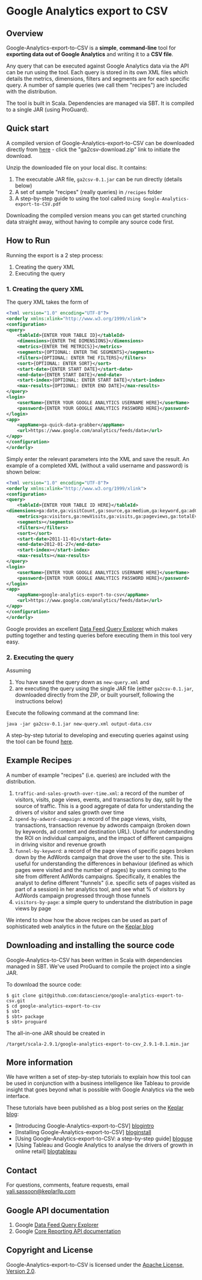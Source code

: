 # Google Analytics export to CSV #

## Overview ##
Google-Analytics-export-to-CSV is a **simple**, **command-line** tool for **exporting data out of Google Analytics** and writing it to a **CSV file**.

Any query that can be executed against Google Analytics data via the API can be run using the tool. Each query is stored in its own XML files which details the metrics, dimensions, filters and segments are for each specific query. A number of sample queries (we call them "recipes") are included with the distribution.

The tool is built in Scala. Dependencies are managed via SBT. It is compiled to a single JAR (using ProGuard). 

## Quick start ##
A compiled version of Google-Analytics-export-to-CSV can be downloaded directly from [here](https://github.com/datascience/google-analytics-export-to-csv/downloads) - click the "ga2csv-download.zip" link to initiate the download. 

Unzip the downloaded file on your local disc. It contains:

1.	The executable JAR file, `ga2csv-0.1.jar` can be run directly (details below)
2.	A set of sample "recipes" (really queries) in `/recipes` folder
3.	A step-by-step guide to using the tool called `Using Google-Analytics-export-to-CSV.pdf`

Downloading the compiled version means you can get started crunching data straight away, without having to compile any source code first.


## How to Run ##
Running the export is a 2 step process:

1.	Creating the query XML
2.	Executing the query

### 1. Creating the query XML ###
The query XML takes the form of 

```xml
<?xml version="1.0" encoding="UTF-8"?>
<orderly xmlns:xlink="http://www.w3.org/1999/xlink">
<configuration>
<query>
    <tableId>{ENTER YOUR TABLE ID}</tableId>
    <dimensions>{ENTER THE DIMENSIONS}</dimensions>
    <metrics>{ENTER THE METRICS}}</metrics>
    <segments>{OPTIONAL: ENTER THE SEGMENTS}</segments>
    <filters>{OPTIONAL: ENTER THE FILTERS}</filters>
    <sort>{OPTIONAL: ENTER SORT}</sort>
    <start-date>{ENTER START DATE}</start-date>
    <end-date>{ENTER START DATE}</end-date>
    <start-index>{OPTIONAL: ENTER START DATE}</start-index>
    <max-results>{OPTIONAL: ENTER END DATE}</max-results>
</query>
<login>
    <userName>{ENTER YOUR GOOGLE ANALYTICS USERNAME HERE}</userName>
    <password>{ENTER YOUR GOOGLE ANALYTICS PASSWORD HERE}</password>
</login>
<app>
    <appName>ga-quick-data-grabber</appName>
    <url>https://www.google.com/analytics/feeds/data</url>
</app>
</configuration>
</orderly>
```

Simply enter the relevant parameters into the XML and save the result. An example of a completed XML (without a valid username and password) is shown below:

```xml
<?xml version="1.0" encoding="UTF-8"?>
<orderly xmlns:xlink="http://www.w3.org/1999/xlink">
<configuration>
<query>
    <tableId>{ENTER YOUR TABLE ID HERE}</tableId>
<dimensions>ga:date,ga:visitCount,ga:source,ga:medium,ga:keyword,ga:adContent,ga:country</dimensions>
    <metrics>ga:visitors,ga:newVisits,ga:visits,ga:pageviews,ga:totalEvents,ga:transactions,ga:itemQuantity,ga:transactionRevenue,ga:timeOnSite,ga:bounces</metrics>
    <segments></segments>
    <filters></filters>
    <sort></sort>
    <start-date>2011-11-01</start-date>
    <end-date>2012-01-27</end-date>
    <start-index></start-index>
    <max-results></max-results>
</query>
<login>
    <userName>{ENTER YOUR GOOGLE ANALYTICS USERNAME HERE}</userName>
    <password>{ENTER YOUR GOOGLE ANALYTICS PASSWORD HERE}</password>
</login>
<app>
    <appName>google-analytics-export-to-csv</appName>
    <url>https://www.google.com/analytics/feeds/data</url>
</app>
</configuration>
</orderly>
```

Google provides an excellent [Data Feed Query Explorer](http://code.google.com/apis/analytics/docs/gdata/gdataExplorer.html) which makes putting together and testing queries before executing them in this tool very easy.

### 2. Executing the query ###
Assuming

1.	You have saved the query down as `new-query.xml` and
2.	are executing the query using the single JAR file (either `ga2csv-0.1.jar`, downloaded directly from the ZIP, or built yourself, following the instructions below)

Execute the following command at the command line:

	java -jar ga2csv-0.1.jar new-query.xml output-data.csv 


A step-by-step tutorial to developing and executing queries against using the tool can be found [here](http://www.keplarllp.com/blog/2012/01/using-google-analytics-export-to-csv-a-step-by-step-guide).


## Example Recipes ##
A number of example "recipes" (i.e. queries) are included with the distribution.

1.	`traffic-and-sales-growth-over-time.xml`: a record of the number of visitors, visits, page views, events, and transactions by day, split by the source of traffic. This is a good aggregate of data for understanding the drivers of visitor and sales growth over time
2.	`spend-by-adword-campaign`: a record of the page views, visits, transactions, transaction revenue by adwords campaign (broken down by keywords, ad content and destination URL). Useful for understanding the ROI on individual campaigns, and the impact of different campaigns in driving visitor and revenue growth
3.	`funnel-by-keyword`: a record of the page views of specific pages broken down by the AdWords campaign that drove the user to the site. This is useful for understanding the differences in behaviour (defined as which pages were visited and the number of pages) by users coming to the site from different AdWords campaigns. Specifically, it enables the analyst to define different "funnels" (i.e. specific sets of pages visited as part of a session) in her analytics tool, and see what % of visitors by AdWords campaign progressed through those funnels
4.	`visitors-by-page`: a simple query to understand the distribution in page views by page

We intend to show how the above recipes can be used as part of sophisticated web analytics in the future on the [Keplar blog](http://www.keplarllp.com/blog)


## Downloading and installing the source code
Google-Analytics-to-CSV has been written in Scala with dependencies managed in SBT. We've used ProGuard to compile the project into a single JAR.

To download the source code:

	$ git clone git@github.com:datascience/google-analytics-export-to-csv.git
	$ cd google-analytics-export-to-csv
	$ sbt
	$ sbt> package
	$ sbt> proguard

The all-in-one JAR should be created in

	/target/scala-2.9.1/google-analytics-export-to-cxv_2.9.1-0.1.min.jar

## More information ##
We have written a set of step-by-step tutorials to explain how this tool can be used in conjunction with a business intelligence like Tableau to provide insight that goes beyond what is possible with Google Analytics via the web interface.

These tutorials have been published as a blog post series on the [Keplar blog](http://www.keplarllp.com/blog):

* [Introducing Google-Analytics-export-to-CSV] [blogintro]
* [Installing Google-Analytics-export-to-CSV] [bloginstall]
* [Using Google-Analytics-export-to-CSV: a step-by-step guide] [bloguse]
* [Using Tableau and Google Analytics to analyse the drivers of growth in online retail] [blogtableau] 

## Contact ##

For questions, comments, feature requests, email yali.sassoon@keplarllp.com

## Google API documentation

1. Google [Data Feed Query Explorer](http://code.google.com/apis/analytics/docs/gdata/gdataExplorer.html)
2.	Google [Core Reporting API documentation](http://code.google.com/apis/analytics/docs/gdata/v3/gdataGettingStarted.html)

## Copyright and License

Google-Analytics-export-to-CSV is licensed under the [Apache License, Version 2.0](http://www.apache.org/licenses/LICENSE-2.0.html).

[blogintro]: http://www.keplarllp.com/blog/2012/01/introducing-google-analytics-export-to-csv-a-fast-simple-way-to-get-your-google-analytics-data-into-your-favourite-analytics-programme
[bloginstall]: http://www.keplarllp.com/blog/2012/01/google-analytics-export-to-csv
[bloguse]: http://www.keplarllp.com/blog/2012/01/using-google-analytics-export-to-csv-a-step-by-step-guide
[blogtableau]: http://www.keplarllp.com/blog/2012/02/using-tableau-and-google-analytics-to-analyse-the-drivers-of-growth-in-online-retail